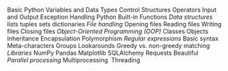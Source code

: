 Basic Python
        Variables and Data Types
        Control Structures
        Operators
        Input and Output
        Exception Handling
        Python Built-in Functions
    *Data structures*
        lists
        tuples
        sets
        dictionaries 
    *File handling*
        Opening files
        Reading files
        Writing files
        Closing files
    *Object-Oriented Programming (OOP)*
        Classes
        Objects
        Inheritance
        Encapsulation
        Polymorphism
    *Regular expressions* 
        Basic syntax
        Meta-characters
        Groups
        Lookarounds
        Greedy vs. non-greedy matching
    *Libraries*
        NumPy
        Pandas
        Matplotlib
        SQLAlchemy
        Requests
        Beautiful 
    *Parallel processing*
        Multiprocessing 
        Threading 


